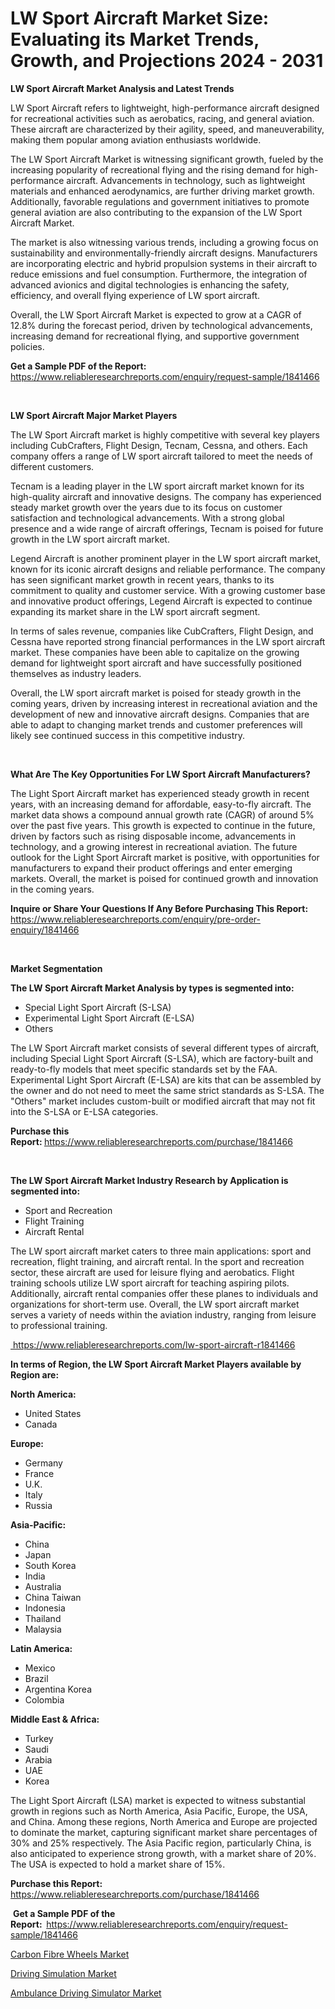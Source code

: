 <p><h1>LW Sport Aircraft Market Size: Evaluating its Market Trends, Growth, and Projections 2024 - 2031</h1></p><p><strong>LW Sport Aircraft Market Analysis and Latest Trends</strong></p>
<p><p>LW Sport Aircraft refers to lightweight, high-performance aircraft designed for recreational activities such as aerobatics, racing, and general aviation. These aircraft are characterized by their agility, speed, and maneuverability, making them popular among aviation enthusiasts worldwide.</p><p>The LW Sport Aircraft Market is witnessing significant growth, fueled by the increasing popularity of recreational flying and the rising demand for high-performance aircraft. Advancements in technology, such as lightweight materials and enhanced aerodynamics, are further driving market growth. Additionally, favorable regulations and government initiatives to promote general aviation are also contributing to the expansion of the LW Sport Aircraft Market.</p><p>The market is also witnessing various trends, including a growing focus on sustainability and environmentally-friendly aircraft designs. Manufacturers are incorporating electric and hybrid propulsion systems in their aircraft to reduce emissions and fuel consumption. Furthermore, the integration of advanced avionics and digital technologies is enhancing the safety, efficiency, and overall flying experience of LW sport aircraft.</p><p>Overall, the LW Sport Aircraft Market is expected to grow at a CAGR of 12.8% during the forecast period, driven by technological advancements, increasing demand for recreational flying, and supportive government policies.</p></p>
<p><strong>Get a Sample PDF of the Report:&nbsp;</strong> <a href="https://www.reliableresearchreports.com/enquiry/request-sample/1841466">https://www.reliableresearchreports.com/enquiry/request-sample/1841466</a></p>
<p>&nbsp;</p>
<p><strong>LW Sport Aircraft Major Market Players</strong></p>
<p><p>The LW Sport Aircraft market is highly competitive with several key players including CubCrafters, Flight Design, Tecnam, Cessna, and others. Each company offers a range of LW sport aircraft tailored to meet the needs of different customers.</p><p>Tecnam is a leading player in the LW sport aircraft market known for its high-quality aircraft and innovative designs. The company has experienced steady market growth over the years due to its focus on customer satisfaction and technological advancements. With a strong global presence and a wide range of aircraft offerings, Tecnam is poised for future growth in the LW sport aircraft market.</p><p>Legend Aircraft is another prominent player in the LW sport aircraft market, known for its iconic aircraft designs and reliable performance. The company has seen significant market growth in recent years, thanks to its commitment to quality and customer service. With a growing customer base and innovative product offerings, Legend Aircraft is expected to continue expanding its market share in the LW sport aircraft segment.</p><p>In terms of sales revenue, companies like CubCrafters, Flight Design, and Cessna have reported strong financial performances in the LW sport aircraft market. These companies have been able to capitalize on the growing demand for lightweight sport aircraft and have successfully positioned themselves as industry leaders.</p><p>Overall, the LW sport aircraft market is poised for steady growth in the coming years, driven by increasing interest in recreational aviation and the development of new and innovative aircraft designs. Companies that are able to adapt to changing market trends and customer preferences will likely see continued success in this competitive industry.</p></p>
<p>&nbsp;</p>
<p><strong>What Are The Key Opportunities For LW Sport Aircraft Manufacturers?</strong></p>
<p><p>The Light Sport Aircraft market has experienced steady growth in recent years, with an increasing demand for affordable, easy-to-fly aircraft. The market data shows a compound annual growth rate (CAGR) of around 5% over the past five years. This growth is expected to continue in the future, driven by factors such as rising disposable income, advancements in technology, and a growing interest in recreational aviation. The future outlook for the Light Sport Aircraft market is positive, with opportunities for manufacturers to expand their product offerings and enter emerging markets. Overall, the market is poised for continued growth and innovation in the coming years.</p></p>
<p><strong>Inquire or Share Your Questions If Any Before Purchasing This Report:</strong> <a href="https://www.reliableresearchreports.com/enquiry/pre-order-enquiry/1841466">https://www.reliableresearchreports.com/enquiry/pre-order-enquiry/1841466</a></p>
<p>&nbsp;</p>
<p><strong>Market Segmentation</strong></p>
<p><strong>The LW Sport Aircraft Market Analysis by types is segmented into:</strong></p>
<p><ul><li>Special Light Sport Aircraft (S-LSA)</li><li>Experimental Light Sport Aircraft (E-LSA)</li><li>Others</li></ul></p>
<p><p>The LW Sport Aircraft market consists of several different types of aircraft, including Special Light Sport Aircraft (S-LSA), which are factory-built and ready-to-fly models that meet specific standards set by the FAA. Experimental Light Sport Aircraft (E-LSA) are kits that can be assembled by the owner and do not need to meet the same strict standards as S-LSA. The "Others" market includes custom-built or modified aircraft that may not fit into the S-LSA or E-LSA categories.</p></p>
<p><strong>Purchase this Report:&nbsp;</strong><a href="https://www.reliableresearchreports.com/purchase/1841466">https://www.reliableresearchreports.com/purchase/1841466</a></p>
<p>&nbsp;</p>
<p><strong>The LW Sport Aircraft Market Industry Research by Application is segmented into:</strong></p>
<p><ul><li>Sport and Recreation</li><li>Flight Training</li><li>Aircraft Rental</li></ul></p>
<p><p>The LW sport aircraft market caters to three main applications: sport and recreation, flight training, and aircraft rental. In the sport and recreation sector, these aircraft are used for leisure flying and aerobatics. Flight training schools utilize LW sport aircraft for teaching aspiring pilots. Additionally, aircraft rental companies offer these planes to individuals and organizations for short-term use. Overall, the LW sport aircraft market serves a variety of needs within the aviation industry, ranging from leisure to professional training.</p></p>
<p><a href="https://www.reliableresearchreports.com/lw-sport-aircraft-r1841466">&nbsp;https://www.reliableresearchreports.com/lw-sport-aircraft-r1841466</a></p>
<p><strong>In terms of Region, the LW Sport Aircraft Market Players available by Region are:</strong></p>
<p>
    <p> <strong> North America: </strong>
        <ul>
            <li>United States</li>
            <li>Canada</li>
        </ul>
        </p> 
    <p> <strong> Europe: </strong>
        <ul>
            <li>Germany</li>
            <li>France</li>
            <li>U.K.</li>
            <li>Italy</li>
            <li>Russia</li>
        </ul>
        </p> 
    <p> <strong> Asia-Pacific: </strong>
        <ul>
            <li>China</li>
            <li>Japan</li>
            <li>South Korea</li>
            <li>India</li>
            <li>Australia</li>
            <li>China Taiwan</li>
            <li>Indonesia</li>
            <li>Thailand</li>
            <li>Malaysia</li>
        </ul>
        </p> 
    <p> <strong> Latin America: </strong>
        <ul>
            <li>Mexico</li>
            <li>Brazil</li>
            <li>Argentina Korea</li>
            <li>Colombia</li>
        </ul>
        </p> 
    <p> <strong> Middle East & Africa: </strong>
        <ul>
            <li>Turkey</li>
            <li>Saudi</li>
            <li>Arabia</li>
            <li>UAE</li>
            <li>Korea</li>
        </ul>
    </p>
    </p>
<p><p>The Light Sport Aircraft (LSA) market is expected to witness substantial growth in regions such as North America, Asia Pacific, Europe, the USA, and China. Among these regions, North America and Europe are projected to dominate the market, capturing significant market share percentages of 30% and 25% respectively. The Asia Pacific region, particularly China, is also anticipated to experience strong growth, with a market share of 20%. The USA is expected to hold a market share of 15%.</p></p>
<p><strong>Purchase this Report: </strong><a href="https://www.reliableresearchreports.com/purchase/1841466">https://www.reliableresearchreports.com/purchase/1841466</a></p>
<p>&nbsp;<strong>Get a Sample PDF of the Report:&nbsp;&nbsp;</strong><a href="https://www.reliableresearchreports.com/enquiry/request-sample/1841466">https://www.reliableresearchreports.com/enquiry/request-sample/1841466</a></p>
<p><strong></strong></p>
<p><p><a href="https://github.com/syaifulanwaramsyori/Market-Research-Report-List-1/blob/main/carbon-fibre-wheels-market.md">Carbon Fibre Wheels Market</a></p><p><a href="https://github.com/rslnowrouzi/Market-Research-Report-List-1/blob/main/driving-simulation-market.md">Driving Simulation Market</a></p><p><a href="https://github.com/LiamKanenood/Market-Research-Report-List-1/blob/main/ambulance-driving-simulator-market.md">Ambulance Driving Simulator Market</a></p></p>